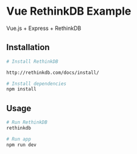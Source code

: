 # Vue RethinkDB Example

Vue.js + Express + RethinkDB

## Installation

``` bash
# Install RethinkDB

http://rethinkdb.com/docs/install/

# Install dependencies
npm install
```

## Usage

```bash
# Run RethinkDB
rethinkdb

# Run app
npm run dev
```
